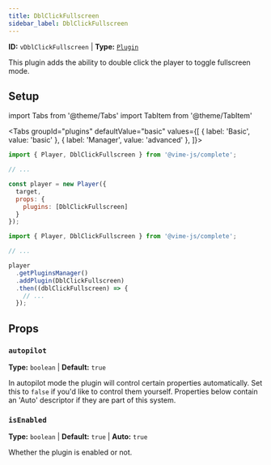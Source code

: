 ```yaml
---
title: DblClickFullscreen
sidebar_label: DblClickFullscreen
---
```


**ID:** `vDblClickFullscreen` | **Type:** [`Plugin`](../../complete/api/plugin.md)

This plugin adds the ability to double click the player to toggle fullscreen mode.

## Setup

import Tabs from '@theme/Tabs'
import TabItem from '@theme/TabItem'

<Tabs
  groupId="plugins"
  defaultValue="basic"
  values={[
  { label: 'Basic', value: 'basic' },
  { label: 'Manager', value: 'advanced' },
]}>

<TabItem value="basic">

```js
import { Player, DblClickFullscreen } from '@vime-js/complete';

// ...

const player = new Player({
  target,
  props: {
    plugins: [DblClickFullscreen]
  }
});
```

</TabItem>

<TabItem value="advanced">

```js
import { Player, DblClickFullscreen } from '@vime-js/complete';

// ...

player
  .getPluginsManager()
  .addPlugin(DblClickFullscreen)
  .then((dblClickFullscreen) => {
    // ...
  });
```

</TabItem>

</Tabs>

## Props

### `autopilot`

**Type:** `boolean`  | **Default:** `true`

In autopilot mode the plugin will control certain properties automatically. Set this to `false` if you'd like to 
control them yourself. Properties below contain an 'Auto' descriptor if they are part of this system.

### `isEnabled`

**Type:** `boolean`  | **Default:** `true` | **Auto:** `true`

Whether the plugin is enabled or not.